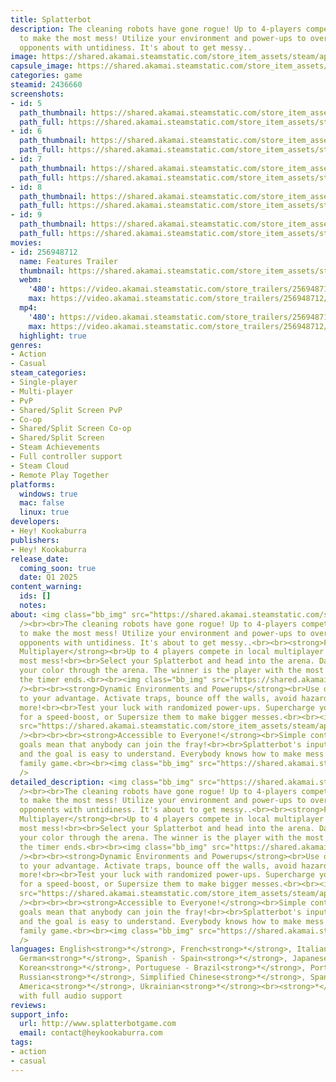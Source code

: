 ```yaml
---
title: Splatterbot
description: The cleaning robots have gone rogue! Up to 4-players compete in local-multiplayer
  to make the most mess! Utilize your environment and power-ups to overwhelm your
  opponents with untidiness. It's about to get messy..
image: https://shared.akamai.steamstatic.com/store_item_assets/steam/apps/2436660/header.jpg?t=1728992322
capsule_image: https://shared.akamai.steamstatic.com/store_item_assets/steam/apps/2436660/capsule_231x87.jpg?t=1728992322
categories: game
steamid: 2436660
screenshots:
- id: 5
  path_thumbnail: https://shared.akamai.steamstatic.com/store_item_assets/steam/apps/2436660/ss_63d3d60f2965433a9c85740e4f32271086d11e7e.600x338.jpg?t=1728992322
  path_full: https://shared.akamai.steamstatic.com/store_item_assets/steam/apps/2436660/ss_63d3d60f2965433a9c85740e4f32271086d11e7e.1920x1080.jpg?t=1728992322
- id: 6
  path_thumbnail: https://shared.akamai.steamstatic.com/store_item_assets/steam/apps/2436660/ss_654465d5ddc58a958ca1e71d0fe3d5c9b850fc9c.600x338.jpg?t=1728992322
  path_full: https://shared.akamai.steamstatic.com/store_item_assets/steam/apps/2436660/ss_654465d5ddc58a958ca1e71d0fe3d5c9b850fc9c.1920x1080.jpg?t=1728992322
- id: 7
  path_thumbnail: https://shared.akamai.steamstatic.com/store_item_assets/steam/apps/2436660/ss_a166a05a1b5186c13e47eb3832dc2ea7e14ee5f1.600x338.jpg?t=1728992322
  path_full: https://shared.akamai.steamstatic.com/store_item_assets/steam/apps/2436660/ss_a166a05a1b5186c13e47eb3832dc2ea7e14ee5f1.1920x1080.jpg?t=1728992322
- id: 8
  path_thumbnail: https://shared.akamai.steamstatic.com/store_item_assets/steam/apps/2436660/ss_694049c2837170fbedb796ad2d5e000224879a5c.600x338.jpg?t=1728992322
  path_full: https://shared.akamai.steamstatic.com/store_item_assets/steam/apps/2436660/ss_694049c2837170fbedb796ad2d5e000224879a5c.1920x1080.jpg?t=1728992322
- id: 9
  path_thumbnail: https://shared.akamai.steamstatic.com/store_item_assets/steam/apps/2436660/ss_cb9a5ab781734a26f6ea786a1df884c0d3ecea30.600x338.jpg?t=1728992322
  path_full: https://shared.akamai.steamstatic.com/store_item_assets/steam/apps/2436660/ss_cb9a5ab781734a26f6ea786a1df884c0d3ecea30.1920x1080.jpg?t=1728992322
movies:
- id: 256948712
  name: Features Trailer
  thumbnail: https://shared.akamai.steamstatic.com/store_item_assets/steam/apps/256948712/movie.293x165.jpg?t=1721437598
  webm:
    '480': https://video.akamai.steamstatic.com/store_trailers/256948712/movie480_vp9.webm?t=1721437598
    max: https://video.akamai.steamstatic.com/store_trailers/256948712/movie_max_vp9.webm?t=1721437598
  mp4:
    '480': https://video.akamai.steamstatic.com/store_trailers/256948712/movie480.mp4?t=1721437598
    max: https://video.akamai.steamstatic.com/store_trailers/256948712/movie_max.mp4?t=1721437598
  highlight: true
genres:
- Action
- Casual
steam_categories:
- Single-player
- Multi-player
- PvP
- Shared/Split Screen PvP
- Co-op
- Shared/Split Screen Co-op
- Shared/Split Screen
- Steam Achievements
- Full controller support
- Steam Cloud
- Remote Play Together
platforms:
  windows: true
  mac: false
  linux: true
developers:
- Hey! Kookaburra
publishers:
- Hey! Kookaburra
release_date:
  coming_soon: true
  date: Q1 2025
content_warning:
  ids: []
  notes:
about: <img class="bb_img" src="https://shared.akamai.steamstatic.com/store_item_assets/steam/apps/2436660/extras/Splatterbot_Logo_Steam.png?t=1728992322"
  /><br><br>The cleaning robots have gone rogue! Up to 4-players compete in local-multiplayer
  to make the most mess! Utilize your environment and power-ups to overwhelm your
  opponents with untidiness. It's about to get messy..<br><br><strong>Frantic Local
  Multiplayer</strong><br>Up to 4 players compete in local multiplayer to make the
  most mess!<br>​<br>Select your Splatterbot and head into the arena. Dash and Splash
  your color through the arena. The winner is the player with the most coverage when
  the timer ends.<br><br><img class="bb_img" src="https://shared.akamai.steamstatic.com/store_item_assets/steam/apps/2436660/extras/Splatterbot_gif_002.gif?t=1728992322"
  /><br><br><strong>Dynamic Environments and Powerups</strong><br>Use dynamic environments
  to your advantage. Activate traps, bounce off the walls, avoid hazards and much
  more!<br><br>Test your luck with randomized power-ups. Supercharge your Splatterbot
  for a speed-boost, or Supersize them to make bigger messes.<br><br><img class="bb_img"
  src="https://shared.akamai.steamstatic.com/store_item_assets/steam/apps/2436660/extras/Splatterbot_gif_001.gif?t=1728992322"
  /><br><br><br><strong>Accessible to Everyone!</strong><br>Simple controls and easy-to-understand
  goals mean that anybody can join the fray!<br><br>Splatterbot's inputs are simple,
  and the goal is easy to understand. Everybody knows how to make mess! It's the perfect
  family game.<br><br><img class="bb_img" src="https://shared.akamai.steamstatic.com/store_item_assets/steam/apps/2436660/extras/Splatterbot_gif_003.gif?t=1728992322"
  />
detailed_description: <img class="bb_img" src="https://shared.akamai.steamstatic.com/store_item_assets/steam/apps/2436660/extras/Splatterbot_Logo_Steam.png?t=1728992322"
  /><br><br>The cleaning robots have gone rogue! Up to 4-players compete in local-multiplayer
  to make the most mess! Utilize your environment and power-ups to overwhelm your
  opponents with untidiness. It's about to get messy..<br><br><strong>Frantic Local
  Multiplayer</strong><br>Up to 4 players compete in local multiplayer to make the
  most mess!<br>​<br>Select your Splatterbot and head into the arena. Dash and Splash
  your color through the arena. The winner is the player with the most coverage when
  the timer ends.<br><br><img class="bb_img" src="https://shared.akamai.steamstatic.com/store_item_assets/steam/apps/2436660/extras/Splatterbot_gif_002.gif?t=1728992322"
  /><br><br><strong>Dynamic Environments and Powerups</strong><br>Use dynamic environments
  to your advantage. Activate traps, bounce off the walls, avoid hazards and much
  more!<br><br>Test your luck with randomized power-ups. Supercharge your Splatterbot
  for a speed-boost, or Supersize them to make bigger messes.<br><br><img class="bb_img"
  src="https://shared.akamai.steamstatic.com/store_item_assets/steam/apps/2436660/extras/Splatterbot_gif_001.gif?t=1728992322"
  /><br><br><br><strong>Accessible to Everyone!</strong><br>Simple controls and easy-to-understand
  goals mean that anybody can join the fray!<br><br>Splatterbot's inputs are simple,
  and the goal is easy to understand. Everybody knows how to make mess! It's the perfect
  family game.<br><br><img class="bb_img" src="https://shared.akamai.steamstatic.com/store_item_assets/steam/apps/2436660/extras/Splatterbot_gif_003.gif?t=1728992322"
  />
languages: English<strong>*</strong>, French<strong>*</strong>, Italian<strong>*</strong>,
  German<strong>*</strong>, Spanish - Spain<strong>*</strong>, Japanese<strong>*</strong>,
  Korean<strong>*</strong>, Portuguese - Brazil<strong>*</strong>, Portuguese - Portugal<strong>*</strong>,
  Russian<strong>*</strong>, Simplified Chinese<strong>*</strong>, Spanish - Latin
  America<strong>*</strong>, Ukrainian<strong>*</strong><br><strong>*</strong>languages
  with full audio support
reviews:
support_info:
  url: http://www.splatterbotgame.com
  email: contact@heykookaburra.com
tags:
- action
- casual
---
```

